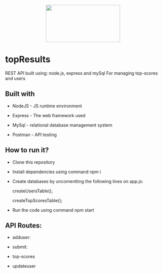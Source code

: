 <p align="center">

 <img width="240" height="120" src="https://railsware.com/blog/wp-content/uploads/2018/09/2400%D1%851260-rw-blog-node-js.png" />

</p>
<h1 align="center"><NAME_OF_PROJECT></h1>
<p align="center"><b><PROJECT_DESCRIPTION></b></p>
</p>

# topResults
REST API built using: node.js, express and mySql
For managing top-scores and users
  

<h2>Built with</h2>

* NodeJS - JS runtime environment

* Express - The web framework used

* MySql - relational database management system 

* Postman - API testing

<h2>How to run it?</h2>
  
* Clone this repository
  
* Install dependencies using command npm i
  
* Create databases by uncomentting the following lines on app.js:
  
  
   createUsersTable();
  
   createTopScoresTable();
  
* Run the code using command npm start

<h2>API Routes:</h2>

* adduser:

* submit:

* top-scores

* updateuser
  
